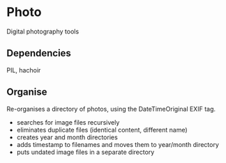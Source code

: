# Photo

Digital photography tools

## Dependencies

PIL, hachoir

## Organise

Re-organises a directory of photos, using the DateTimeOriginal EXIF tag.

- searches for image files recursively
- eliminates duplicate files (identical content, different name)
- creates year and month directories
- adds timestamp to filenames and moves them to year/month directory
- puts undated image files in a separate directory
